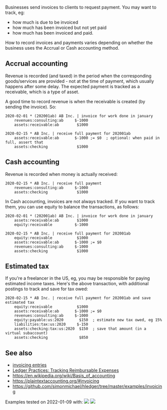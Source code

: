Businesses send invoices to clients to request payment. You may want to track, eg:

- how much is due to be invoiced
- how much has been invoiced but not yet paid
- how much has been invoiced and paid.

How to record invoices and payments varies depending on whether the business
uses the Accrual or Cash accounting method.

## Accrual accounting

Revenue is recorded (and taxed) in the period when the corresponding goods/services
are provided - not at the time of payment, which usually happens after some delay.
The expected payment is tracked as a receivable, which is a type of asset.

A good time to record revenue is when the receivable is created (by sending the invoice).
So:

```journal
2020-02-01 * (202001ab) AB Inc. | invoice for work done in january
    revenues:consulting:ab     $-1000
    assets:receivable:ab        $1000

2020-02-15 * AB Inc. | receive full payment for 202001ab
    assets:receivable:ab       $-1000 ;= $0  ; optional: when paid in full, assert that
    assets:checking             $1000
```

## Cash accounting

Revenue is recorded when money is actually received:

```journal
2020-02-15 * AB Inc. | receive full payment
    revenues:consulting:ab     $-1000
    assets:checking             $1000
```

In Cash accounting, invoices are not always tracked.
If you want to track them, you can use equity to balance the transactions, as follows:

```journal
2020-02-01 * (202001ab) AB Inc. | invoice for work done in january
    assets:receivable:ab        $1000
    equity:receivable          $-1000

2020-02-15 * AB Inc. | receive full payment for 202001ab
    equity:receivable           $1000
    assets:receivable:ab       $-1000 ;= $0
    revenues:consulting:ab     $-1000
    assets:checking             $1000
```

## Estimated tax

If you're a freelancer in the US, eg, you may be responsible for 
paying estimated income taxes. Here's the above transaction,
with additional postings to track and save for tax owed:

```journal
2020-02-15 * AB Inc. | receive full payment for 202001ab and save estimated tax
    equity:receivable           $1000
    assets:receivable:ab       $-1000 ;= $0
    revenues:consulting:ab     $-1000
    equity:payable:us:2020       $150  ; estimate new tax owed, eg 15% 
    liabilities:tax:us:2020     $-150
    assets:checking:tax:us:2020  $150  ; save that amount (in a virtual subaccount)
    assets:checking              $850
```

## See also
- [invoicing entries](https://gist.github.com/simonmichael/986a65106a9db1f8bd68)
- [Ledger Practices: Tracking Reimbursable Expenses](https://felixcrux.com/blog/ledger-practices-tracking-reimbursable-expenses)
- https://en.wikipedia.org/wiki/Basis_of_accounting
- https://plaintextaccounting.org/#invoicing
- https://github.com/simonmichael/hledger/tree/master/examples/invoicing

<!-- mockup for badges that could be added by a lint tool. These would cover all examples on the page. -->
Examples tested on 2022-01-09 with:
![](https://img.shields.io/badge/hledger-1.24.1-brightgreen.svg)
![](https://img.shields.io/badge/ledger-3.2.1-brightgreen.svg)
